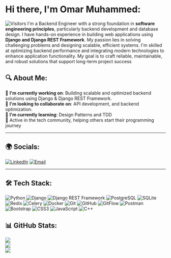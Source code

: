# Hi there, I'm Omar Muhammed:
![Visitors](https://badgen.net/badge/visitors/0/blue)
I'm a Backend Engineer with a strong foundation in **software engineering principles**, particularly backend development and database design. I have hands-on experience in building web applications using **Django and Django REST Framework**. My passion lies in solving challenging problems and designing scalable, efficient systems. I'm skilled at optimizing backend performance and integrating modern technologies to enhance application functionality. My goal is to craft reliable, maintainable, and robust solutions that support long-term project success

## 🔍 About Me:

🔭 **I'm currently working on**: Building scalable and optimized backend solutions using Django & Django REST Framework.  
👯 **I'm looking to collaborate on**: API development, and backend optimization.  
🌱 **I'm currently learning**: Design Patterns and TDD  
🎯 Active in the tech community, helping others start their programming journey



---

## 🌍 Socials:

[![LinkedIn](https://img.shields.io/badge/LinkedIn-%230077B5.svg?logo=linkedin&logoColor=white)](https://linkedin.com/in/omar-muhammed-9a7428285) [![Email](https://img.shields.io/badge/Email-D14836?logo=gmail&logoColor=white)](mailto:omarmhd.swe@gmail.com)

---

## 🛠 Tech Stack:

![Python](https://img.shields.io/badge/python-3670A0?style=for-the-badge&logo=python&logoColor=ffdd54) ![Django](https://img.shields.io/badge/django-%23092E20.svg?style=for-the-badge&logo=django&logoColor=white) ![Django REST Framework](https://img.shields.io/badge/DRF-red?style=for-the-badge&logo=django&logoColor=white) ![PostgreSQL](https://img.shields.io/badge/postgres-%23316192.svg?style=for-the-badge&logo=postgresql&logoColor=white) ![SQLite](https://img.shields.io/badge/sqlite-%2307405e.svg?style=for-the-badge&logo=sqlite&logoColor=white) ![Redis](https://img.shields.io/badge/redis-%23DD0031.svg?style=for-the-badge&logo=redis&logoColor=white) ![Celery](https://img.shields.io/badge/celery-%233772a3.svg?style=for-the-badge&logo=celery&logoColor=white) ![Docker](https://img.shields.io/badge/docker-%230db7ed.svg?style=for-the-badge&logo=docker&logoColor=white) ![Git](https://img.shields.io/badge/git-%23F05033.svg?style=for-the-badge&logo=git&logoColor=white) ![GitHub](https://img.shields.io/badge/github-%23121011.svg?style=for-the-badge&logo=github&logoColor=white) ![GitFlow](https://img.shields.io/badge/gitflow-%231c1c1c.svg?style=for-the-badge&logo=git&logoColor=white) ![Postman](https://img.shields.io/badge/postman-%23FF6C37.svg?style=for-the-badge&logo=postman&logoColor=white) ![Bootstrap](https://img.shields.io/badge/bootstrap-%238511FA.svg?style=for-the-badge&logo=bootstrap&logoColor=white) ![CSS3](https://img.shields.io/badge/css3-%231572B6.svg?style=for-the-badge&logo=css3&logoColor=white) ![JavaScript](https://img.shields.io/badge/javascript-%23323330.svg?style=for-the-badge&logo=javascript&logoColor=%23F7DF1E) ![C++](https://img.shields.io/badge/c++-%2300599C.svg?style=for-the-badge&logo=c%2B%2B&logoColor=white)

## 📊 GitHub Stats:

![](https://github-readme-stats.vercel.app/api?username=OmarMuhammmed&theme=dark&hide_border=false&include_all_commits=false&count_private=false)  
![](https://nirzak-streak-stats.vercel.app/?user=OmarMuhammmed&theme=dark&hide_border=false)  
![](https://github-readme-stats.vercel.app/api/top-langs/?username=OmarMuhammmed&theme=dark&hide_border=false&include_all_commits=false&count_private=false&layout=compact)

